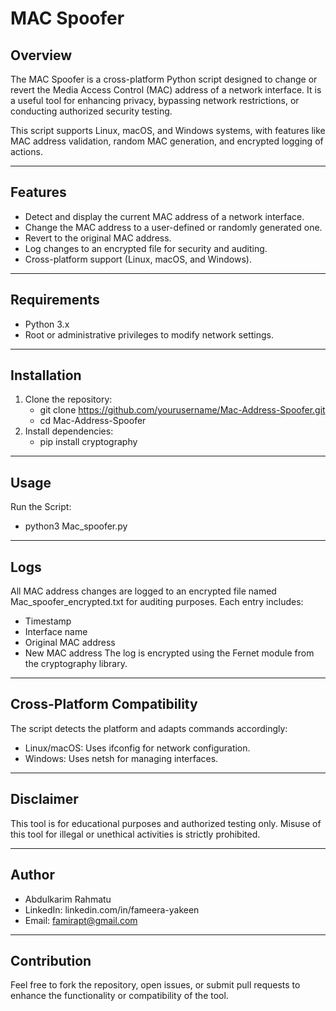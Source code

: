 # MAC Spoofer

## Overview
The MAC Spoofer is a cross-platform Python script designed to change or revert the Media Access Control (MAC) address of a network interface. It is a useful tool for enhancing privacy, bypassing network restrictions, or conducting authorized security testing.

This script supports Linux, macOS, and Windows systems, with features like MAC address validation, random MAC generation, and encrypted logging of actions.

---

## Features
- Detect and display the current MAC address of a network interface.
- Change the MAC address to a user-defined or randomly generated one.
- Revert to the original MAC address.
- Log changes to an encrypted file for security and auditing.
- Cross-platform support (Linux, macOS, and Windows).

---

## Requirements
- Python 3.x
- Root or administrative privileges to modify network settings.

---


## Installation
1. Clone the repository:
   - git clone https://github.com/yourusername/Mac-Address-Spoofer.git
   - cd Mac-Address-Spoofer
3. Install dependencies:
   - pip install cryptography

---

## Usage
Run the Script:
- python3 Mac_spoofer.py

---

 ## Logs
All MAC address changes are logged to an encrypted file named Mac_spoofer_encrypted.txt for auditing purposes. Each entry includes:
- Timestamp
- Interface name
- Original MAC address
- New MAC address
The log is encrypted using the Fernet module from the cryptography library.

---

## Cross-Platform Compatibility
The script detects the platform and adapts commands accordingly:
- Linux/macOS: Uses ifconfig for network configuration.
- Windows: Uses netsh for managing interfaces.

---

## Disclaimer
This tool is for educational purposes and authorized testing only. Misuse of this tool for illegal or unethical activities is strictly prohibited.

---

## Author
- Abdulkarim Rahmatu
- LinkedIn: linkedin.com/in/fameera-yakeen 
- Email: famirapt@gmail.com

---

## Contribution
Feel free to fork the repository, open issues, or submit pull requests to enhance the functionality or compatibility of the tool.

